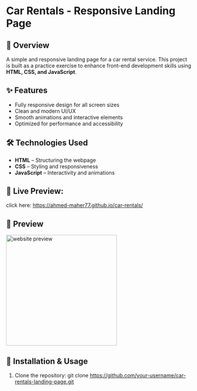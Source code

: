 # Car Rentals - Responsive Landing Page

## 🚗 Overview
A simple and responsive landing page for a car rental service. This project is built as a practice exercise to enhance front-end development skills using **HTML, CSS, and JavaScript**.

## ✨ Features
- Fully responsive design for all screen sizes
- Clean and modern UI/UX
- Smooth animations and interactive elements
- Optimized for performance and accessibility

## 🛠️ Technologies Used
- **HTML** – Structuring the webpage
- **CSS** – Styling and responsiveness
- **JavaScript** – Interactivity and animations

## 👀 Live Preview:
click here: <a href="https://ahmed-maher77.github.io/car-rentals/" title="Live Preview">https://ahmed-maher77.github.io/car-rentals/</a>

## 📸 Preview
<a href="website-url" title="demo">
  <img src="uploaded-img-on-github-readme" alt="website preview" width="300">
</a>


## 🚀 Installation & Usage
1. Clone the repository:
   git clone https://github.com/your-username/car-rentals-landing-page.git
